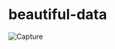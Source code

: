 # beautiful-data

![Capture](https://user-images.githubusercontent.com/37815834/72216552-19e95300-34e8-11ea-863d-7d45800c624a.JPG)
